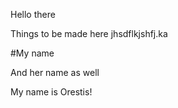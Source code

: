 Hello there

Things to be made here
jhsdflkjshfj.ka

#My name

And her name as well

My name is Orestis!